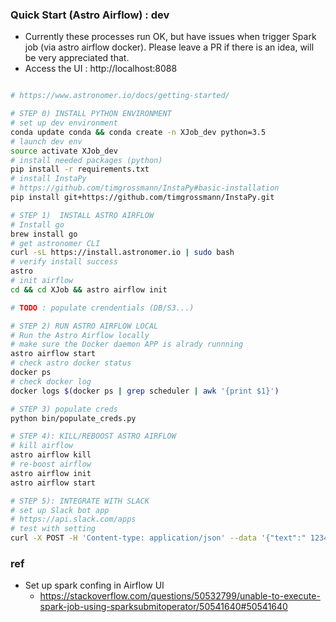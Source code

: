 ### Quick Start (Astro Airflow) : dev 

- Currently these processes run OK, but have issues when trigger Spark job (via astro airflow docker). Please leave a PR if there is an idea, will be very appreciated that.   
- Access the UI : http://localhost:8088 


```bash

# https://www.astronomer.io/docs/getting-started/

# STEP 0) INSTALL PYTHON ENVIRONMENT
# set up dev environment 
conda update conda && conda create -n XJob_dev python=3.5 
# launch dev env 
source activate XJob_dev
# install needed packages (python)
pip install -r requirements.txt
# install InstaPy
# https://github.com/timgrossmann/InstaPy#basic-installation
pip install git+https://github.com/timgrossmann/InstaPy.git

# STEP 1)  INSTALL ASTRO AIRFLOW 
# Install go 
brew install go
# get astronomer CLI
curl -sL https://install.astronomer.io | sudo bash
# verify install success 
astro 
# init airflow 
cd && cd XJob && astro airflow init 

# TODO : populate crendentials (DB/S3...)

# STEP 2) RUN ASTRO AIRFLOW LOCAL 
# Run the Astro Airflow locally 
# make sure the Docker daemon APP is alrady runnning 
astro airflow start
# check astro docker status 
docker ps
# check docker log 
docker logs $(docker ps | grep scheduler | awk '{print $1}')

# STEP 3) populate creds 
python bin/populate_creds.py

# STEP 4): KILL/REBOOST ASTRO AIRFLOW 
# kill airflow 
astro airflow kill
# re-boost airflow 
astro airflow init
astro airflow start

# STEP 5): INTEGRATE WITH SLACK 
# set up Slack bot app 
# https://api.slack.com/apps
# test with setting 
curl -X POST -H 'Content-type: application/json' --data '{"text":" 12345"}' https://hooks.slack.com/services/<ur_workspace_id>/<ur_channel_id>/<ur_access_token>
```

### ref 
- Set up spark confing in Airflow UI 
	- https://stackoverflow.com/questions/50532799/unable-to-execute-spark-job-using-sparksubmitoperator/50541640#50541640
	
